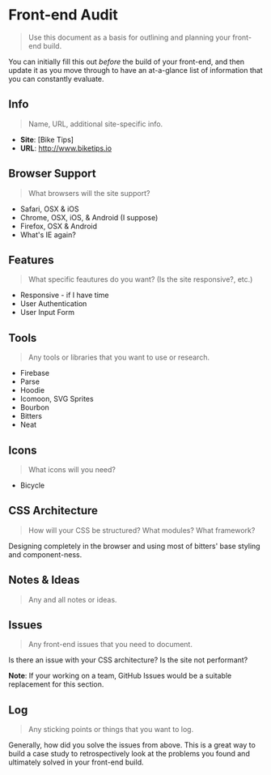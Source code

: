 Front-end Audit
===============

> Use this document as a basis for outlining and planning your front-end build.

You can initially fill this out *before* the build of your front-end, and then update it as you move through to have an at-a-glance list of information that you can constantly evaluate.

Info
----

> Name, URL, additional site-specific info.

- **Site**: [Bike Tips]
- **URL**: http://www.biketips.io

Browser Support
---------------

> What browsers will the site support?

- Safari, OSX & iOS
- Chrome, OSX, iOS, & Android (I suppose)
- Firefox, OSX & Android
- What's IE again?

Features
--------

> What specific feautures do you want? (Is the site responsive?, etc.)

- Responsive - if I have time
- User Authentication
- User Input Form

Tools
-----

> Any tools or libraries that you want to use or research.

- Firebase
- Parse
- Hoodie
- Icomoon, SVG Sprites
- Bourbon
- Bitters
- Neat

Icons
-----

> What icons will you need?

- Bicycle

CSS Architecture
----------------

> How will your CSS be structured? What modules? What framework?

Designing completely in the browser and using most of bitters' base styling and component-ness.

Notes & Ideas
-------------

> Any and all notes or ideas.

Issues
------

> Any front-end issues that you need to document.

Is there an issue with your CSS architecture? Is the site not performant?

**Note**: If your working on a team, GitHub Issues would be a suitable replacement for this section.

Log
---

> Any sticking points or things that you want to log.

Generally, how did you solve the issues from above. This is a great way to build a case study to retrospectively look at the problems you found and ultimately solved in your front-end build.
